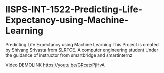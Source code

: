 # llSPS-INT-1522-Predicting-Life-Expectancy-using-Machine-Learning
Predicting Life Expectancy using Machine Learning
This Project is created by Shivang Srivasta from SLRTCE. 
A computer engineering student 
Under the guidance of instructor from smartbridge and smartinternz


VIdeo DEMOLINK
https://youtu.be/GRcatxPjHvA
